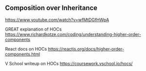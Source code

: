 ## Composition over Inheritance

https://www.youtube.com/watch?v=wfMtDGfHWpA

GREAT explanation of HOCs
https://www.richardkotze.com/coding/understanding-higher-order-components

React docs on HOCs
https://reactjs.org/docs/higher-order-components.html

V School writeup on HOCs
https://coursework.vschool.io/hocs/
